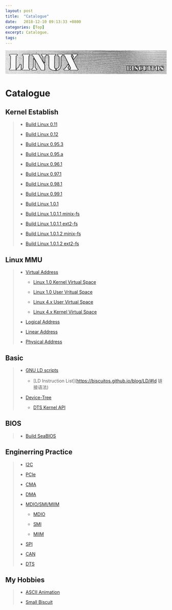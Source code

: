 ```yaml
---
layout: post
title:  "Catalogue"
date:   2018-12-10 09:13:33 +0800
categories: [Top]
excerpt: Catalogue.
tags:
---
```

![SPI0](https://raw.githubusercontent.com/EmulateSpace/PictureSet/master/BiscuitOS/kernel/DEV000107.jpg)

# Catalogue

## Kernel Establish

> - [Build Linux 0.11](https://biscuitos.github.io/blog/Linux0.11_Usermanual/)
>
> - [Build Linux 0.12](https://biscuitos.github.io/blog/Linux0.12_Usermanual/)
>
> - [Build Linux 0.95.3](https://biscuitos.github.io/blog/Linux0.95.3_Usermanual/)
>
> - [Build Linux 0.95.a](https://biscuitos.github.io/blog/Linux0.95a_Usermanual/)
>
> - [Build Linux 0.96.1](https://biscuitos.github.io/blog/Linux0.96.1_Usermanual/)
>
> - [Build Linux 0.97.1](https://biscuitos.github.io/blog/Linux0.97.1_Usermanual/)
>
> - [Build Linux 0.98.1](https://biscuitos.github.io/blog/Linux0.98.1_Usermanual/)
>
> - [Build Linux 0.99.1](https://biscuitos.github.io/blog/Linux0.99.1_Usermanual/)
>
> - [Build Linux 1.0.1](https://biscuitos.github.io/blog/Linux1.0.1_Usermanual/)
>
> - [Build Linux 1.0.1.1 minix-fs](https://biscuitos.github.io/blog/Linux1.0.1.1_minixfs_Usermanual/)
>
> - [Build Linux 1.0.1.1 ext2-fs](https://biscuitos.github.io/blog/Linux1.0.1.1_ext2fs_Usermanual/)
>
> - [Build Linux 1.0.1.2 minix-fs](https://biscuitos.github.io/blog/Linux1.0.1.2_minixfs_Usermanual/)
>
> - [Build Linux 1.0.1.2 ext2-fs](https://biscuitos.github.io/blog/Linux1.0.1.2_ext2fs_Usermanual/)

## Linux MMU

> - [Virtual Address](https://_Usermanual/)
>
>   - [Linux 1.0 Kernel Virtual Space](https://_Usermanual/)
>
>   - [Linux 1.0 User Vritual Space](https://_Usermanual/)
>
>   - [Linux 4.x User Virtual Space](https://_Usermanual/)
>
>   - [Linux 4.x Kernel Virtual Space](https://biscuitos.github.io/blog/MMU-Linux4x-KERNEL/)
>
> - [Logical Address](https://_Usermanual/)
>
> - [Linear Address](https://b_Usermanual/)
>
> - [Physical Address](https:/_Usermanual/)
>

## Basic

> - [GNU LD scripts](https://biscuitos.github.io/blog/LD/)
>
>   - [LD Instruction List](https://biscuitos.github.io/blog/LD/#ld 链接语法)
>
> - [Device-Tree](https://biscuitos.github.io/blog/DTS/)
>
>   - [DTS Kernel API](https://biscuitos.github.io/blog/DTS/#DTS_KERNEL_API)

## BIOS

> - [Build SeaBIOS](https://biscuitos.github.io/blog/BIOS_SeaBIOS/)

## <span id="Enginerring Practice">Enginerring Practice</span>

> - [I2C](https://biscuitos.github.io/blog/I2CBus/)
>
> - [PCIe](https://biscuitos.github.io/blog/PCIe/)
>
> - [CMA](https://biscuitos.github.io/blog/CMA/)
>
> - [DMA](https://biscuitos.github.io/blog/DMA/)
>
> - [MDIO/SMI/MIIM](https://biscuitos.github.io/blog/MDIO/)
>
>   - [MDIO](https://biscuitos.github.io/blog/MDIO/)
>
>   - [SMI](https://biscuitos.github.io/blog/MDIO/)
>
>   - [MIIM](https://biscuitos.github.io/blog/MDIO/)
>
> - [SPI](https://biscuitos.github.io/blog/SPI/)
>
> - [CAN](https://biscuitos.github.io/blog/CAN/)
>
> - [DTS](https://biscuitos.github.io/blog/DTS/)

## My Hobbies

> - [ASCII Animation](https://biscuitos.github.io/blog/Animator/)
>
> - [Small Biscuit](https://biscuitos.github.io/blog/Story_SmallBiscuitOS/)
